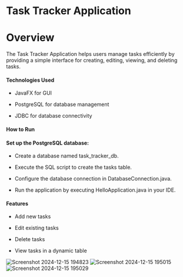 # Task Tracker Application

# Overview

The Task Tracker Application helps users manage tasks efficiently by providing a simple interface for creating, editing, viewing, and deleting tasks.

#### Technologies Used

- JavaFX for GUI

- PostgreSQL for database management

- JDBC for database connectivity

#### How to Run



#### Set up the PostgreSQL database:

- Create a database named task_tracker_db.

- Execute the SQL script to create the tasks table.

- Configure the database connection in DatabaseConnection.java.

- Run the application by executing HelloApplication.java in your IDE.

#### Features

- Add new tasks

- Edit existing tasks

- Delete tasks

- View tasks in a dynamic table

![Screenshot 2024-12-15 194823](https://github.com/user-attachments/assets/2f104063-0830-44a9-a071-68891348ce66)
![Screenshot 2024-12-15 195015](https://github.com/user-attachments/assets/1b2f813d-8959-4263-86f8-608e8c821eec)
![Screenshot 2024-12-15 195029](https://github.com/user-attachments/assets/79d24e14-6940-4db2-8fd0-585553047b4b)

